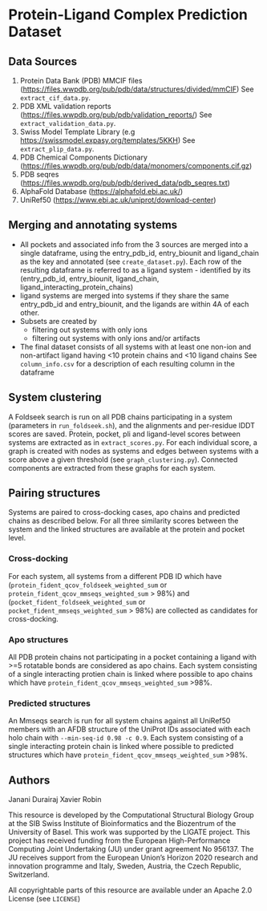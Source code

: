 # Protein-Ligand Complex Prediction Dataset

## Data Sources
1. Protein Data Bank (PDB) MMCIF files (https://files.wwpdb.org/pub/pdb/data/structures/divided/mmCIF)
See `extract_cif_data.py`. 
2. PDB XML validation reports (https://files.wwpdb.org/pub/pdb/validation_reports/)
See `extract_validation_data.py`.
3. Swiss Model Template Library (e.g https://swissmodel.expasy.org/templates/5KKH)
See `extract_plip_data.py`.
4. PDB Chemical Components Dictionary (https://files.wwpdb.org/pub/pdb/data/monomers/components.cif.gz)
5. PDB seqres (https://files.wwpdb.org/pub/pdb/derived_data/pdb_seqres.txt)
6. AlphaFold Database (https://alphafold.ebi.ac.uk/)
7. UniRef50 (https://www.ebi.ac.uk/uniprot/download-center)

## Merging and annotating systems
- All pockets and associated info from the 3 sources are merged into a single dataframe, using the entry_pdb_id, entry_biounit and ligand_chain as the key and annotated (see `create_dataset.py`). Each row of the resulting dataframe is referred to as a ligand system - identified by its (entry_pdb_id, entry_biounit, ligand_chain, ligand_interacting_protein_chains)
- ligand systems are merged into systems if they share the same entry_pdb_id and entry_biounit, and the ligands are within 4A of each other.
- Subsets are created by
    - filtering out systems with only ions
    - filtering out systems with only ions and/or artifacts
- The final dataset consists of all systems with at least one non-ion and non-artifact ligand having <10 protein chains and <10 ligand chains
See `column_info.csv` for a description of each resulting column in the dataframe

## System clustering

A Foldseek search is run on all PDB chains participating in a system (parameters in `run_foldseek.sh`), and the alignments and per-residue lDDT scores are saved. Protein, pocket, pli and ligand-level scores between systems are extracted as in `extract_scores.py`. For each individual score, a graph is created with nodes as systems and edges between systems with a score above a given threshold (see `graph_clustering.py`). Connected components are extracted from these graphs for each system.

## Pairing structures
Systems are paired to cross-docking cases, apo chains and predicted chains as described below. For all three similarity scores between the system and the linked structures are available at the protein and pocket level.

### Cross-docking
For each system, all systems from a different PDB ID which have (`protein_fident_qcov_foldseek_weighted_sum` or `protein_fident_qcov_mmseqs_weighted_sum` > 98%) and (`pocket_fident_foldseek_weighted_sum` or `pocket_fident_mmseqs_weighted_sum` > 98%) are collected as candidates for cross-docking.

### Apo structures
All PDB protein chains not participating in a pocket containing a ligand with >=5 rotatable bonds are considered as apo chains. Each system consisting of a single interacting protien chain is linked where possible to apo chains which have `protein_fident_qcov_mmseqs_weighted_sum` >98%. 

### Predicted structures
An Mmseqs search is run for all system chains against all UniRef50 members with an AFDB structure of the UniProt IDs associated with each holo chain with `--min-seq-id 0.98 -c 0.9`. Each system consisting of a single interacting protein chain is linked where possible to predicted structures which have `protein_fident_qcov_mmseqs_weighted_sum` >98%.

## Authors
Janani Durairaj
Xavier Robin

This resource is developed by the Computational Structural Biology Group at the SIB Swiss Institute of Bioinformatics and the Biozentrum of the University of Basel. 
This work was supported by the LIGATE project. This project has received funding from the European High-Performance Computing Joint Undertaking (JU) under grant agreement No 956137. The JU receives support from the European Union’s Horizon 2020 research and innovation programme and Italy, Sweden, Austria, the Czech Republic, Switzerland.

All copyrightable parts of this resource are available under an Apache 2.0 License (see `LICENSE`)
